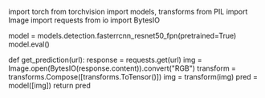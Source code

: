 import torch
from torchvision import models, transforms
from PIL import Image
import requests
from io import BytesIO

model = models.detection.fasterrcnn_resnet50_fpn(pretrained=True)
model.eval()

def get_prediction(url):
    response = requests.get(url)
    img = Image.open(BytesIO(response.content)).convert("RGB")
    transform = transforms.Compose([transforms.ToTensor()])
    img = transform(img)
    pred = model([img])
    return pred
